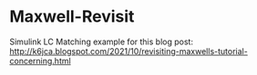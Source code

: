 # Maxwell-Revisit
Simulink LC Matching example for this blog post: http://k6jca.blogspot.com/2021/10/revisiting-maxwells-tutorial-concerning.html
